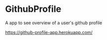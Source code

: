 # GithubProfile
A app to see overview of a user's github profile

https://github-profile-app.herokuapp.com/
